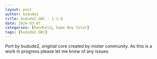 ```yaml
---
layout: post
author: budude2
title: budude2.GBC - 1.1.0
date: 2024-03-07
categories: [Handheld, Game Boy Color]
tags: [budude2.GBC]
---
```

Port by budude2, original core created by mister community. As this is a work in progress please let me know of any issues.
